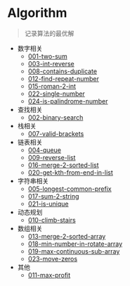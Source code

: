 # Algorithm
> 记录算法的最优解

- 数字相关
  - [001-two-sum](./1-50/001-two-sum.js)
  - [003-int-reverse](./1-50/003-int-reverse.js)
  - [008-contains-duplicate](./1-50/008-contains-duplicate.js)
  - [012-find-repeat-number](./1-50/012-find-repeat-number.js)
  - [015-roman-2-int](./1-50/015-roman-2-int.js)
  - [022-single-number](./1-50/022-single-number.js)
  - [024-is-palindrome-number](./1-50/024-is-palindrome-number.js)
- 查找相关
  - [002-binary-search](./1-50/002-binary-search.js)
- 栈相关
  - [007-valid-brackets](./1-50/007-valid-brackets.js)
- 链表相关
  - [004-queue](./1-50/004-queue.js)
  - [009-reverse-list](./1-50/009-reverse-list.js)
  - [016-merge-2-sorted-list](./1-50/016-merge-2-sorted-list.js)
  - [020-get-kth-from-end-in-list](./1-50/020-get-kth-from-end-in-list.js)
- 字符串相关
  - [005-longest-common-prefix](./1-50/005-longest-common-prefix.js)
  - [017-sum-2-string](./1-50/017-sum-2-string.js)
  - [021-is-unique](./1-50/021-is-unique.js)
- 动态规划
  - [010-climb-stairs](./1-50/010-climb-stairs.js)
- 数组相关
  - [013-merge-2-sorted-array](./1-50/013-merge-2-sorted-array.js)
  - [018-min-number-in-rotate-array](./1-50/018-min-number-in-rotate-array.js)
  - [019-max-continuous-sub-array](./1-50/019-max-continuous-sub-array.js)
  - [023-move-zeros](./1-50/023-move-zeros.js)
- 其他
  - [011-max-profit](./1-50/011-max-profit.js)
